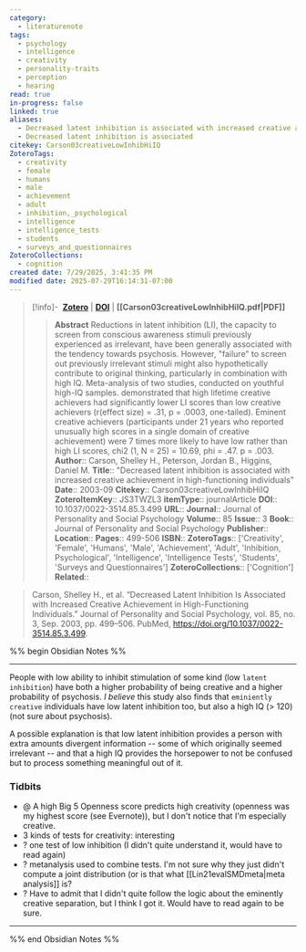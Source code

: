 ```yaml
---
category:
  - literaturenote
tags:
  - psychology
  - intelligence
  - creativity
  - personality-traits
  - perception
  - hearing
read: true
in-progress: false
linked: true
aliases:
  - Decreased latent inhibition is associated with increased creative achievement in high-functioning individuals
  - Decreased latent inhibition is associated
citekey: Carson03creativeLowInhibHiIQ
ZoteroTags:
  - creativity
  - female
  - humans
  - male
  - achievement
  - adult
  - inhibition,_psychological
  - intelligence
  - intelligence_tests
  - students
  - surveys_and_questionnaires
ZoteroCollections:
  - cognition
created date: 7/29/2025, 3:41:35 PM
modified date: 2025-07-29T16:14:31-07:00
---
```


> [!info]- &nbsp;[**Zotero**](zotero://select/library/items/JS3TWZL3)  | [**DOI**](https://doi.org/10.1037/0022-3514.85.3.499) | **[[Carson03creativeLowInhibHiIQ.pdf|PDF]]**
>> **Abstract**
> Reductions in latent inhibition (LI), the capacity to screen from conscious awareness stimuli previously experienced as irrelevant, have been generally associated with the tendency towards psychosis. However, "failure" to screen out previously irrelevant stimuli might also hypothetically contribute to original thinking, particularly in combination with high IQ. Meta-analysis of two studies, conducted on youthful high-IQ samples. demonstrated that high lifetime creative achievers had significantly lower LI scores than low creative achievers (r(effect size) = .31, p = .0003, one-tailed). Eminent creative achievers (participants under 21 years who reported unusually high scores in a single domain of creative achievement) were 7 times more likely to have low rather than high LI scores, chi2 (1, N = 25) = 10.69, phi = .47. p = .003.
> > **Author**:: Carson, Shelley H.,  Peterson, Jordan B.,  Higgins, Daniel M.
> **Title**:: "Decreased latent inhibition is associated with increased creative achievement in high-functioning individuals"
> **Date**:: 2003-09
> **Citekey**:: Carson03creativeLowInhibHiIQ
> **ZoteroItemKey**:: JS3TWZL3
> **itemType**:: journalArticle
> **DOI**:: 10.1037/0022-3514.85.3.499
> **URL**:: 
> **Journal**:: Journal of Personality and Social Psychology
> **Volume**:: 85
> **Issue**:: 3
> **Book**:: Journal of Personality and Social Psychology
> **Publisher**:: 
> **Location**:: 
> **Pages**:: 499-506
> **ISBN**:: 
> **ZoteroTags**:: ['Creativity', 'Female', 'Humans', 'Male', 'Achievement', 'Adult', 'Inhibition, Psychological', 'Intelligence', 'Intelligence Tests', 'Students', 'Surveys and Questionnaires']
> **ZoteroCollections**:: ['Cognition']
> **Related**::

>  Carson, Shelley H., et al. “Decreased Latent Inhibition Is Associated with Increased Creative Achievement in High-Functioning Individuals.” Journal of Personality and Social Psychology, vol. 85, no. 3, Sep. 2003, pp. 499–506. PubMed, https://doi.org/10.1037/0022-3514.85.3.499.

%% begin Obsidian Notes %%
___
People with low ability to inhibit stimulation of some kind (low `latent inhibition`) have both a higher probability of being creative and a higher probability of psychosis.  *I believe* this study also finds that `eminiently creative` individuals have low latent inhibition too, but also a high IQ (> 120) (not sure about psychosis).  

A possible explanation is that low latent inhibition provides a person with extra amounts divergent information -- some of which originally seemed irrelevant -- and that a high IQ provides the horsepower to not be confused but to process something meaningful out of it.  
### Tidbits

- @ A high Big 5 Openness score predicts high creativity (openness was my highest score (see Evernote)), but I don't notice that I'm especially creative.
- 3 kinds of tests for creativity: interesting
- ? one test of low inhibition (I didn't quite understand it, would have to read again)
- ? metanalysis used to combine tests.  I'm not sure why they just didn't compute a joint distribution (or is that what [[Lin21evalSMDmeta|meta analysis]] is?
- ? Have to admit that I didn't quite follow the logic about the eminently creative separation, but I think I got it.  Would have to read again to be sure.

___
%% end Obsidian Notes %%
